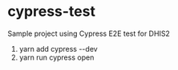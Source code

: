 # cypress-test
Sample project using Cypress E2E test for DHIS2

1. yarn add cypress --dev
2. yarn run cypress open
